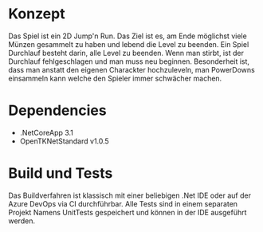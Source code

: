 # Konzept
Das Spiel ist ein 2D Jump'n Run. Das Ziel ist es, am Ende möglichst viele Münzen gesammelt zu haben und lebend die Level zu beenden.
Ein Spiel Durchlauf besteht darin, alle Level zu beenden. Wenn man stirbt, ist der Durchlauf fehlgeschlagen und man muss neu beginnen.
Besonderheit ist, dass man anstatt den eigenen Charackter hochzuleveln, man PowerDowns einsammeln kann welche den Spieler immer schwächer machen.

# Dependencies
- .NetCoreApp 3.1
- OpenTKNetStandard v1.0.5


# Build und Tests
Das Buildverfahren ist klassisch mit einer beliebigen .Net IDE oder auf der Azure DevOps via CI durchführbar.
Alle Tests sind in einem separaten Projekt Namens UnitTests gespeichert und können in der IDE ausgeführt werden.